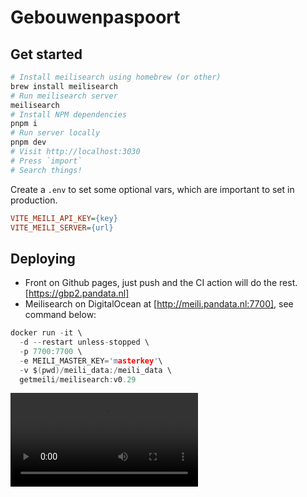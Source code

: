 # Gebouwenpaspoort

## Get started

```sh
# Install meilisearch using homebrew (or other)
brew install meilisearch
# Run meilisearch server
meilisearch
# Install NPM dependencies
pnpm i
# Run server locally
pnpm dev
# Visit http://localhost:3030
# Press `import`
# Search things!
```

Create a `.env` to set some optional vars, which are important to set in production.

```ini
VITE_MEILI_API_KEY={key}
VITE_MEILI_SERVER={url}
```

## Deploying

- Front on Github pages, just push and the CI action will do the rest. [https://gbp2.pandata.nl]
- Meilisearch on DigitalOcean at [http://meili.pandata.nl:7700], see command below:

```h
docker run -it \
  -d --restart unless-stopped \
  -p 7700:7700 \
  -e MEILI_MASTER_KEY='masterkey'\
  -v $(pwd)/meili_data:/meili_data \
  getmeili/meilisearch:v0.29
````

<video src="https://user-images.githubusercontent.com/2183313/203753767-f1efe496-2503-4785-ad21-d52223b6975e.mov" />
